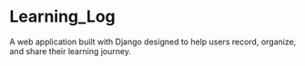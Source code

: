 # Learning_Log
A web application built with Django designed to help users record, organize, and share their learning journey.
